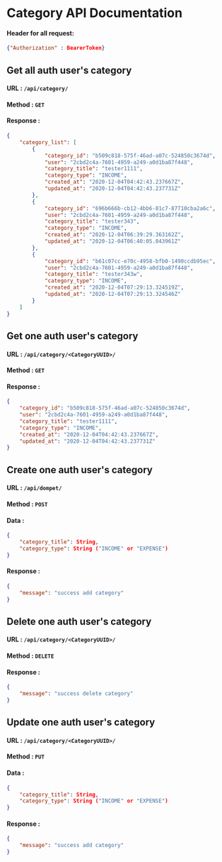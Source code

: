 # Category API Documentation

#### Header for all request: 

```json
{"Authorization" : BearerToken}
```

## Get all auth user's category
#### URL : `/api/category/`

#### Method : `GET`

#### Response :
```json
{
    "category_list": [
        {
            "category_id": "b509c818-575f-46ad-a07c-524850c3674d",
            "user": "2cbd2c4a-7601-4959-a249-a0d1ba87f448",
            "category_title": "tester1111",
            "category_type": "INCOME",
            "created_at": "2020-12-04T04:42:43.237667Z",
            "updated_at": "2020-12-04T04:42:43.237731Z"
        },
        {
            "category_id": "696b666b-cb12-4bb6-81c7-87710cba2a6c",
            "user": "2cbd2c4a-7601-4959-a249-a0d1ba87f448",
            "category_title": "tester343",
            "category_type": "INCOME",
            "created_at": "2020-12-04T06:39:29.363162Z",
            "updated_at": "2020-12-04T06:40:05.043961Z"
        },
        {
            "category_id": "b61c07cc-e70c-4958-bfb0-1490ccdb95ec",
            "user": "2cbd2c4a-7601-4959-a249-a0d1ba87f448",
            "category_title": "tester343w",
            "category_type": "INCOME",
            "created_at": "2020-12-04T07:29:13.324519Z",
            "updated_at": "2020-12-04T07:29:13.324546Z"
        }
    ]
}
```

## Get one auth user's category
#### URL : `/api/category/<CategoryUUID>/`

#### Method : `GET`

#### Response :
```json
{
    "category_id": "b509c818-575f-46ad-a07c-524850c3674d",
    "user": "2cbd2c4a-7601-4959-a249-a0d1ba87f448",
    "category_title": "tester1111",
    "category_type": "INCOME",
    "created_at": "2020-12-04T04:42:43.237667Z",
    "updated_at": "2020-12-04T04:42:43.237731Z"
}
```

## Create one auth user's category
#### URL : `/api/dompet/`

#### Method : `POST`

#### Data :

```json
{
    "category_title": String,
    "category_type": String ("INCOME" or "EXPENSE")
}


```

#### Response :

```json
{
    "message": "success add category"
}
```

## Delete one auth user's category
#### URL : `/api/category/<CategoryUUID>/`

#### Method : `DELETE`

#### Response :

```json
{
    "message": "success delete category"
}
```

## Update one auth user's category
#### URL : `/api/category/<CategoryUUID>/`

#### Method : `PUT`

#### Data :

```json
{
    "category_title": String,
    "category_type": String ("INCOME" or "EXPENSE")
}
```

#### Response :

```json
{
    "message": "success add category"
}
```
